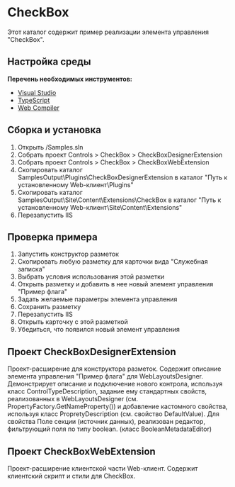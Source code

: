 # CheckBox

Этот каталог содержит пример реализации элемента управления "CheckBox".

## Настройка среды

**Перечень необходимых инструментов:** 
* [Visual Studio](https://www.visualstudio.com)
* [TypeScript](https://www.typescriptlang.org)
* [Web Compiler](https://marketplace.visualstudio.com/items?itemName=MadsKristensen.WebCompiler)

## Сборка и установка

1. Открыть /Samples.sln
2. Собрать проект Controls > CheckBox > CheckBoxDesignerExtension
3. Собрать проект Controls > CheckBox > CheckBoxWebExtension
4. Скопировать каталог SamplesOutput\Plugins\CheckBoxDesignerExtension в каталог "Путь к установленному Web-клиент\Plugins"
5. Скопировать каталог SamplesOutput\Site\Content\Extensions\CheckBox в каталог "Путь к установленному Web-клиент\Site\Content\Extensions"
6. Перезапустить IIS

## Проверка примера

1. Запустить конструктор разметок
2. Скопировать любую разметку для карточки вида "Служебная записка"
3. Выбрать условия использования этой разметки
4. Открыть разметку и добавить в нее новый элемент управления "Пример флага"
5. Задать желаемые параметры элемента управления
6. Сохранить разметку
7. Перезапустить IIS
8. Открыть карточку с этой разметкой
9. Убедиться, что появился новый элемент управления

## Проект CheckBoxDesignerExtension

Проект-расширение для конструктора разметок. Содержит описание элемента управления "Пример флага" для WebLayoutsDesigner.
Демонстрирует описание и подключение нового контрола, используя класс ControlTypeDescription, 
задание ему стандартных свойств, реализованных в  WebLayoutsDesigner (см. PropertyFactory.GetNameProperty()) и
добавление кастомного свойства, используя класс PropretyDescription (см. свойство DefaultValue). 
Для свойства Поле секции (источник данных), реализован редактор, фильтрующий поля по типу boolean. (класс BooleanMetadataEditor)

## Проект CheckBoxWebExtension

Проект-расширение клиентской части Web-клиент. Содержит клиентский скрипт и стили для CheckBox.